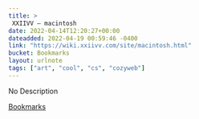 ```yaml
---
title: > 
 XXIIVV — macintosh
date: 2022-04-14T12:20:27+00:00
dateadded: 2022-04-19 00:59:46 -0400
link: "https://wiki.xxiivv.com/site/macintosh.html"
bucket: Bookmarks
layout: urlnote
tags: ["art", "cool", "cs", "cozyweb"]
--- 
```

No Description
 <!-- end excerpt --> 
<div class='bucket'><a class='internal-link' href='/buckets/bookmarks'>Bookmarks</a></div> 
